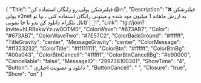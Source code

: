 {
"Title": "فیلترشکن پولی رو رایگان استفاده کن 😱🔥",
"Description": "❌ فیلترشکن پولی v2net به ارزش ماهانه 1 میلیون مود شده و میتونی رایگان استفاده کنی ، بیا تو کانال تلگرام دانلود کن بدو تا جا نمونی 👇🏻",
"Link": "tg://join?invite=hLRBxkwYzuw0OTM0",
"ColorWave": "#673AB7",
"Color": "#673AB7",
"ColorWaveTwo": "#7E57C2",
"ColorBackGround": "#ffffff",
"TitleGravity": "center",
"MessageGravity": "center",
"ColorMessage": "#ff323232",
"ColorTitle": "#ff111111",
"ColorBtn": "#ffffff",
"ColorBtnBg": "#00a043",
"ColorBtnCancell": "#ffffff",
"ColorBtnCancellBg": "#e90000",
"Cancellable": "false",
"MessageID": "299736100381",
"ShowTime": "4",
"Button": " دانلود و عضویت اجباری ",
"ButtonCancell": "  ",
"Closure": "true",
"Show": "on"
}
